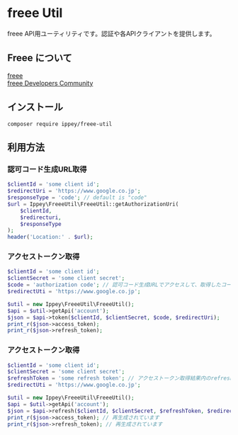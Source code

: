 # freee Util
freee API用ユーティリティです。認証や各APIクライアントを提供します。

## Freee について
[freee](https://www.freee.co.jp)  
[freee Developers Community](https://developer.freee.co.jp/)
## インストール
```$xslt
composer require ippey/freee-util
```

## 利用方法
### 認可コード生成URL取得
```php
$clientId = 'some client id';
$redirectUri = 'https://www.google.co.jp';
$responseType = 'code'; // default is "code"
$url = Ippey\FreeeUtil\FreeeUtil::getAuthorizationUri(
    $clientId,
    $redirecturi,
    $responseType
);
header('Location:' . $url);
```

### アクセストークン取得
```php
$clientId = 'some client id';
$clientSecret = 'some client secret';
$code = 'authorization code'; // 認可コード生成URLでアクセスして、取得したコード
$redirectUti = 'https://www.google.co.jp';

$util = new Ippey\FreeeUtil\FreeeUtil();
$api = $util->getApi('account');
$json = $api->token($clientId, $clientSecret, $code, $redirectUri);
print_r($json->access_token);
print_r($json->refresh_token);
```

### アクセストークン取得
```php
$clientId = 'some client id';
$clientSecret = 'some client secret';
$refreshToken = 'some refresh token'; // アクセストークン取得結果内のrefresh_token
$redirectUti = 'https://www.google.co.jp';

$util = new Ippey\FreeeUtil\FreeeUtil();
$api = $util->getApi('account');
$json = $api->refresh($clientId, $clientSecret, $refreshToken, $redirectUri);
print_r($json->access_token); // 再生成されています
print_r($json->refresh_token); // 再生成されています
```